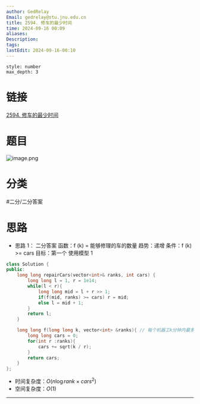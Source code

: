 ```yaml
---
author: GedRelay
Email: gedrelay@stu.jnu.edu.cn
title: 2594. 修车的最少时间
time: 2024-09-16 00:09
aliases: 
Description: 
tags: 
lastEdit: 2024-09-16-00:10
---
```


```toc
style: number
max_depth: 3
```

# 链接
[2594. 修车的最少时间](https://leetcode.cn/problems/minimum-time-to-repair-cars/) 

# 题目
![image.png](https://ged-pic-bed.oss-cn-guangzhou.aliyuncs.com/img/202409160010826.png)


# 分类
#二分/二分答案 

# 思路
- 思路 1：
二分答案
函数：f (k) = 能够修理的车的数量
趋势：递增
条件：f (k) >= cars
目标：第一个
使用模型 1


```cpp
class Solution {
public:
    long long repairCars(vector<int>& ranks, int cars) {
        long long l = 1, r = 1e14;
        while(l < r){
            long long mid = l + r >> 1;
            if(f(mid, ranks) >= cars) r = mid;
            else l = mid + 1;
        }
        return l;
    }

    long long f(long long k, vector<int> &ranks){ // 每个机器工k分钟内最多能修多少量车的和
        long long cars = 0;
        for(int r :ranks){
            cars += sqrt(k / r);
        }
        return cars;
    }
};
```


- 时间复杂度：${O\left( n\log rank\times cars^{2}  \right)  }$ 
- 空间复杂度：${O\left( 1 \right)  }$ 


---

